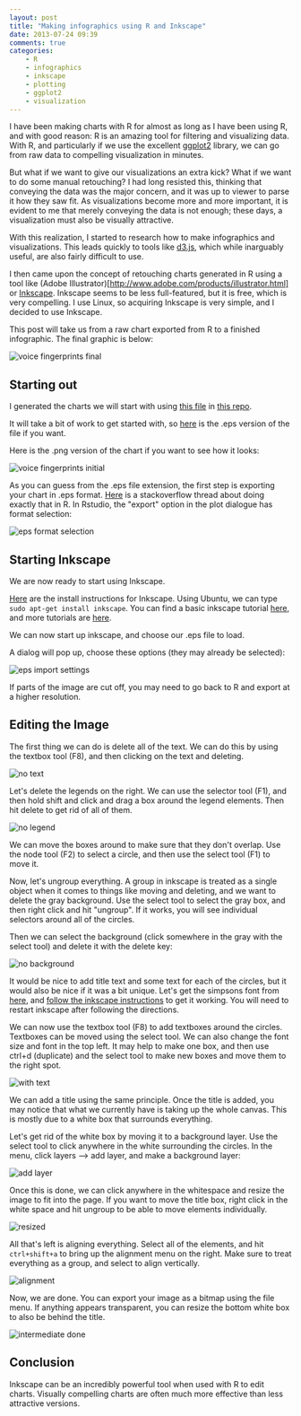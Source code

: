 ```yaml
---
layout: post
title: "Making infographics using R and Inkscape"
date: 2013-07-24 09:39
comments: true
categories:
    - R
    - infographics
    - inkscape
    - plotting
    - ggplot2
    - visualization
---
```


I have been making charts with R for almost as long as I have been using R, and with good reason: R is an amazing tool for filtering and visualizing data.  With R, and particularly if we use the excellent [ggplot2](http://ggplot2.org/) library, we can go from raw data to compelling visualization in minutes.

But what if we want to give our visualizations an extra kick?  What if we want to do some manual retouching?  I had long resisted this, thinking that conveying the data was the major concern, and it was up to viewer to parse it how they saw fit.  As visualizations become more and more important, it is evident to me that merely conveying the data is not enough; these days, a visualization must also be visually attractive.

With this realization, I started to research how to make infographics and visualizations.  This leads quickly to tools like [d3.js](http://d3js.org/), which while inarguably useful, are also fairly difficult to use.

I then came upon the concept of retouching charts generated in R using a tool like (Adobe Illustrator)[http://www.adobe.com/products/illustrator.html] or [Inkscape](http://inkscape.org/).  Inkscape seems to be less full-featured, but it is free, which is very compelling.  I use Linux, so acquiring Inkscape is very simple, and I decided to use Inkscape.

This post will take us from a raw chart exported from R to a finished infographic.  The final graphic is below:

![voice fingerprints final](../images/simpsons-scripts/voice_fingerprints.png)

Starting out
---------------------------------------------

I generated the charts we will start with using [this file](https://github.com/VikParuchuri/simpsons-scripts/blob/master/generate-charts.R) in [this repo](https://github.com/vikparuchuri/simpsons-scripts).

It will take a bit of work to get started with, so [here](../downloads/code/voice_fingerprints_initial.eps) is the .eps version of the file if you want.

Here is the .png version of the chart if you want to see how it looks:

![voice fingerprints initial](../images/simpsons-scripts/voice_fingerprints_initial.png)

As you can guess from the .eps file extension, the first step is exporting your chart in .eps format.  [Here](http://stackoverflow.com/questions/5142842/export-a-graph-to-eps-file-with-r) is a stackoverflow thread about doing exactly that in R.  In Rstudio, the "export" option in the plot dialogue has format selection:

![eps format selection](../images/simpsons-scripts/eps_format_selection.png)

Starting Inkscape
---------------------------------------------

We are now ready to start using Inkscape.

[Here](http://wiki.inkscape.org/wiki/index.php/Installing_Inkscape) are the install instructions for Inkscape.  Using Ubuntu, we can type `sudo apt-get install inkscape`.  You can find a basic inkscape tutorial [here](http://inkscape.org/doc/basic/tutorial-basic.html), and more tutorials are [here](http://inkscape.org/doc/).

We can now start up inkscape, and choose our .eps file to load.

A dialog will pop up, choose these options (they may already be selected):

![eps import settings](../images/simpsons-scripts/eps_import_settings.png)

If parts of the image are cut off, you may need to go back to R and export at a higher resolution.

Editing the Image
----------------------------------------------

The first thing we can do is delete all of the text.  We can do this by using the textbox tool (F8), and then clicking on the text and deleting.

![no text](../images/simpsons-scripts/no_text.png)

Let's delete the legends on the right.  We can use the selector tool (F1), and then hold shift and click and drag a box around the legend elements.  Then hit delete to get rid of all of them.

![no legend](../images/simpsons-scripts/no_legend.png)

We can move the boxes around to make sure that they don't overlap.  Use the node tool (F2) to select a circle, and then use the select tool (F1) to move it.

Now, let's ungroup everything.  A group in inkscape is treated as a single object when it comes to things like moving and deleting, and we want to delete the gray background.  Use the select tool to select the gray box, and then right click and hit "ungroup".  If it works, you will see individual selectors around all of the circles.

Then we can select the background (click somewhere in the gray with the select tool) and delete it with the delete key:

![no background](../images/simpsons-scripts/no_background.png)

It would be nice to add title text and some text for each of the circles, but it would also be nice if it was a bit unique.  Let's get the simpsons font from [here](http://www.dafont.com/simpsonfont.font), and [follow the inkscape instructions](http://wiki.inkscape.org/wiki/index.php/Installing_fonts) to get it working.  You will need to restart inkscape after following the directions.

We can now use the textbox tool (F8) to add textboxes around the circles.  Textboxes can be moved using the select tool.  We can also change the font size and font in the top left.  It may help to make one box, and then use ctrl+d (duplicate) and the select tool to make new boxes and move them to the right spot.

![with text](../images/simpsons-scripts/with_text.png)

We can add a title using the same principle.  Once the title is added, you may notice that what we currently have is taking up the whole canvas.  This is mostly due to a white box that surrounds everything.

Let's get rid of the white box by moving it to a background layer.  Use the select tool to click anywhere in the white surrounding the circles.  In the menu, click layers --> add layer, and make a background layer:

![add layer](../images/simpsons-scripts/add_layer.png)

Once this is done, we can click anywhere in the whitespace and resize the image to fit into the page.  If you want to move the title box, right click in the white space and hit ungroup to be able to move elements individually.

![resized](../images/simpsons-scripts/resized.png)

All that's left is aligning everything.  Select all of the elements, and hit `ctrl+shift+a` to bring up the alignment menu on the right.  Make sure to treat everything as a group, and select to align vertically.

![alignment](../images/simpsons-scripts/alignment.png)

Now, we are done.  You can export your image as a bitmap using the file menu.  If anything appears transparent, you can resize the bottom white box to also be behind the title.


![intermediate done](../images/simpsons-scripts/voice_fingerprints_initial1.png)

Conclusion
---------------------------------------

Inkscape can be an incredibly powerful tool when used with R to edit charts.  Visually compelling charts are often much more effective than less attractive versions.